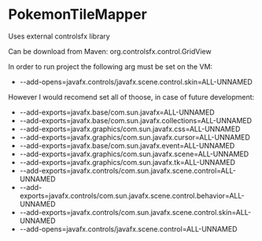 # PokemonTileMapper
Uses external controlsfx library

Can be download from Maven: org.controlsfx.control.GridView

In order to run project the following arg must be set on the VM:
*  --add-opens=javafx.controls/javafx.scene.control.skin=ALL-UNNAMED

However I would recomend set all of thoose, in case of future development:
*  --add-exports=javafx.base/com.sun.javafx=ALL-UNNAMED
*  --add-exports=javafx.base/com.sun.javafx.collections=ALL-UNNAMED
*  --add-exports=javafx.graphics/com.sun.javafx.css=ALL-UNNAMED
*  --add-exports=javafx.graphics/com.sun.javafx.cursor=ALL-UNNAMED
*  --add-exports=javafx.base/com.sun.javafx.event=ALL-UNNAMED
*  --add-exports=javafx.graphics/com.sun.javafx.scene=ALL-UNNAMED
*  --add-exports=javafx.graphics/com.sun.javafx.tk=ALL-UNNAMED
*  --add-exports=javafx.controls/com.sun.javafx.scene.control=ALL-UNNAMED
*  --add-exports=javafx.controls/com.sun.javafx.scene.control.behavior=ALL-UNNAMED
*  --add-exports=javafx.controls/com.sun.javafx.scene.control.skin=ALL-UNNAMED
*  --add-opens=javafx.controls/javafx.scene.control=ALL-UNNAMED
